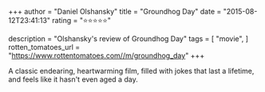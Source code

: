 +++
author = "Daniel Olshansky"
title = "Groundhog Day"
date = "2015-08-12T23:41:13"
rating = "⭐⭐⭐⭐⭐"

description = "Olshansky's review of Groundhog Day"
tags = [
    "movie",
]
rotten_tomatoes_url = "https://www.rottentomatoes.com//m/groundhog_day"
+++

A classic endearing, heartwarming film, filled with jokes that last a lifetime, and feels like it hasn't even aged a day.
